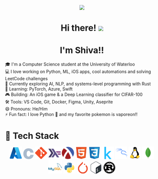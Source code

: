 <div align="center">
  <img src="https://media0.giphy.com/media/v1.Y2lkPTc5MGI3NjExbnAzcmpudW5jc25ramw3NmRqbXB4cHplbDNia3E4cDZlMjRydndydiZlcD12MV9pbnRlcm5hbF9naWZfYnlfaWQmY3Q9Zw/KHh7jLrG6gIXBTnxsp/giphy.gif" width="600px">  
  <h1>Hi there! <img src='https://media4.giphy.com/media/v1.Y2lkPTc5MGI3NjExd2N4cmlrbTlydzgzcDE3ZWliNzNyem5qZmdqZHo3ZWJtM2hteThxMCZlcD12MV9pbnRlcm5hbF9naWZfYnlfaWQmY3Q9cw/hvRJCLFzcasrR4ia7z/giphy.gif' width="30px"></h1> <h1>I'm Shiva!!</h1>  
</div>

🎓 I'm a Computer Science student at the University of Waterloo  
💻 I love working on Python, ML, iOS apps, cool automations and solving LeetCode challenges  
🚀 Currently exploring AI, NLP, and systems-level programming with Rust  
🌱 Learning: PyTorch, Azure, Swift  
🎮 Building: An iOS game & a Deep Learning classifier for CIFAR-100  
🛠️ Tools: VS Code, Git, Docker, Figma, Unity, Aseprite  
😄 Pronouns: He/Him  
⚡ Fun fact: I love Python 🐍 and my favorite pokemon is vaporeon!!  
  
# 🧰 Tech Stack
<div align="center">
    <img src='https://github.com/devicons/devicon/blob/master/icons/azure/azure-original.svg' title='azure' alt='azure' height='40' width='40'>
    <img src='https://github.com/devicons/devicon/blob/master/icons/c/c-original.svg' title='C' alt='C' height='35' width='35'>
    <img src='https://github.com/devicons/devicon/blob/master/icons/git/git-original.svg' title='git' alt='git' height='40' width='40'>
    <img src='https://github.com/devicons/devicon/blob/master/icons/haskell/haskell-original.svg' title='haskell' alt='haskell' height='40' width='40'>
    <img src="https://github.com/devicons/devicon/blob/master/icons/racket/racket-original.svg" title="racket" alt="racket" height='40' width='40'>
    <img src='https://github.com/devicons/devicon/blob/master/icons/html5/html5-original.svg' title='html' alt='html' height='40' width='40'>
    <img src='https://github.com/devicons/devicon/blob/master/icons/css3/css3-original.svg' title='css' alt='css' height='40' width='40'>
    <img src='https://github.com/devicons/devicon/blob/master/icons/kaggle/kaggle-original.svg' title='kaggle' alt='kaggle' height='40' width='40'>
    <img src='https://github.com/devicons/devicon/blob/master/icons/kalilinux/kalilinux-original.svg' title='kalilinux' alt='kalilinux' height='40' width='40'>
    <img src='https://github.com/devicons/devicon/blob/master/icons/linux/linux-original.svg' title='linux' alt='linux' height='40' width='40'>
    <img src='https://github.com/devicons/devicon/blob/master/icons/mongodb/mongodb-original.svg' title='mongodb' alt='mongodb' height='40' width='40'>
    <img src='https://github.com/devicons/devicon/blob/master/icons/mysql/mysql-original-wordmark.svg' title='mysql' alt='mysql' height='45' width='45'>
    <img src='https://github.com/devicons/devicon/blob/master/icons/python/python-original.svg' title='python' alt='python' height='40' width='40'>
    <img src='https://github.com/devicons/devicon/blob/master/icons/pytorch/pytorch-original.svg' title='pytorch' alt='pytorch' height='40' width='40'>
    <img src='https://github.com/devicons/devicon/blob/master/icons/bash/bash-original.svg' title='bash' alt='bash' height='40' width='40'>
    <img src='https://github.com/devicons/devicon/blob/master/icons/rust/rust-original.svg' title='rust' alt='rust' height='40' width='40'>
</div>

